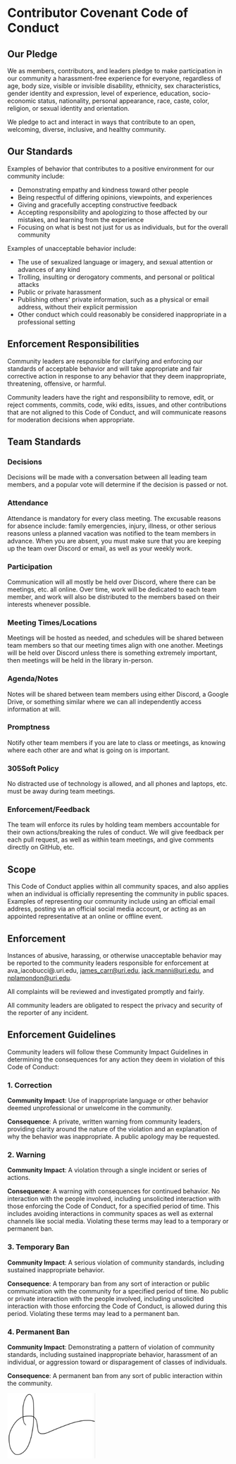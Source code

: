 # Contributor Covenant Code of Conduct

## Our Pledge

We as members, contributors, and leaders pledge to make participation in our
community a harassment-free experience for everyone, regardless of age, body
size, visible or invisible disability, ethnicity, sex characteristics, gender
identity and expression, level of experience, education, socio-economic status,
nationality, personal appearance, race, caste, color, religion, or sexual
identity and orientation.

We pledge to act and interact in ways that contribute to an open, welcoming,
diverse, inclusive, and healthy community.

## Our Standards

Examples of behavior that contributes to a positive environment for our
community include:

* Demonstrating empathy and kindness toward other people
* Being respectful of differing opinions, viewpoints, and experiences
* Giving and gracefully accepting constructive feedback
* Accepting responsibility and apologizing to those affected by our mistakes,
  and learning from the experience
* Focusing on what is best not just for us as individuals, but for the overall
  community

Examples of unacceptable behavior include:

* The use of sexualized language or imagery, and sexual attention or advances of
  any kind
* Trolling, insulting or derogatory comments, and personal or political attacks
* Public or private harassment
* Publishing others' private information, such as a physical or email address,
  without their explicit permission
* Other conduct which could reasonably be considered inappropriate in a
  professional setting

## Enforcement Responsibilities

Community leaders are responsible for clarifying and enforcing our standards of
acceptable behavior and will take appropriate and fair corrective action in
response to any behavior that they deem inappropriate, threatening, offensive,
or harmful.

Community leaders have the right and responsibility to remove, edit, or reject
comments, commits, code, wiki edits, issues, and other contributions that are
not aligned to this Code of Conduct, and will communicate reasons for moderation
decisions when appropriate.


## Team Standards

### Decisions

Decisions will be made with a conversation between all leading team members, and a popular vote will determine if the decision is passed or not.

### Attendance

Attendance is mandatory for every class meeting. The excusable reasons for absence include: family emergencies, injury, illness, or other serious reasons unless a planned vacation was notified to the team members in advance. When you are absent, you must make sure that you are keeping up the team over Discord or email, as well as your weekly work. 

### Participation

Communication will all mostly be held over Discord, where there can be meetings, etc. all online. Over time, work will be dedicated to each team member, and work will also be distributed to the members based on their interests whenever possible. 

### Meeting Times/Locations

Meetings will be hosted as needed, and schedules will be shared between team members so that our meeting times align with one another. Meetings will be held over Discord unless there is something extremely important, then meetings will be held in the library in-person. 

### Agenda/Notes

Notes will be shared between team members using either Discord, a Google Drive, or something similar where we can all independently access information at will.

### Promptness

Notify other team members if you are late to class or meetings, as knowing where each other are and what is going on is important. 

### 305Soft Policy

No distracted use of technology is allowed, and all phones and laptops, etc. must be away during team meetings.

### Enforcement/Feedback 

The team will enforce its rules by holding team members accountable for their own actions/breaking the rules of conduct. We will give feedback per each pull request, as well as within team meetings, and give comments directly on GitHub, etc. 



## Scope

This Code of Conduct applies within all community spaces, and also applies when
an individual is officially representing the community in public spaces.
Examples of representing our community include using an official email address,
posting via an official social media account, or acting as an appointed
representative at an online or offline event.

## Enforcement

Instances of abusive, harassing, or otherwise unacceptable behavior may be
reported to the community leaders responsible for enforcement at
ava_iacobucci@.uri.edu, james_carr@uri.edu, jack.manni@uri.edu, and nplamondon@uri.edu.

All complaints will be reviewed and investigated promptly and fairly.

All community leaders are obligated to respect the privacy and security of the
reporter of any incident.

## Enforcement Guidelines

Community leaders will follow these Community Impact Guidelines in determining
the consequences for any action they deem in violation of this Code of Conduct:

### 1. Correction

**Community Impact**: Use of inappropriate language or other behavior deemed
unprofessional or unwelcome in the community.

**Consequence**: A private, written warning from community leaders, providing
clarity around the nature of the violation and an explanation of why the
behavior was inappropriate. A public apology may be requested.

### 2. Warning

**Community Impact**: A violation through a single incident or series of
actions.

**Consequence**: A warning with consequences for continued behavior. No
interaction with the people involved, including unsolicited interaction with
those enforcing the Code of Conduct, for a specified period of time. This
includes avoiding interactions in community spaces as well as external channels
like social media. Violating these terms may lead to a temporary or permanent
ban.

### 3. Temporary Ban

**Community Impact**: A serious violation of community standards, including
sustained inappropriate behavior.

**Consequence**: A temporary ban from any sort of interaction or public
communication with the community for a specified period of time. No public or
private interaction with the people involved, including unsolicited interaction
with those enforcing the Code of Conduct, is allowed during this period.
Violating these terms may lead to a permanent ban.

### 4. Permanent Ban

**Community Impact**: Demonstrating a pattern of violation of community
standards, including sustained inappropriate behavior, harassment of an
individual, or aggression toward or disparagement of classes of individuals.

**Consequence**: A permanent ban from any sort of public interaction within the
community.

<img src="images/Jacks-Signature.png" width="200">
